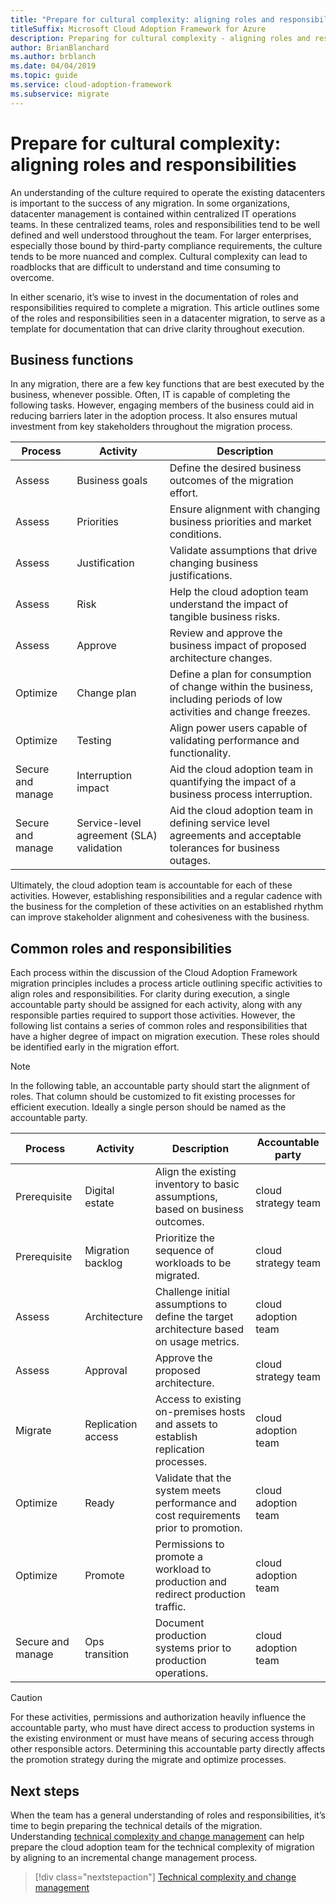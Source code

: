 ```yaml
---
title: "Prepare for cultural complexity: aligning roles and responsibilities"
titleSuffix: Microsoft Cloud Adoption Framework for Azure
description: Preparing for cultural complexity - aligning roles and responsibilities.
author: BrianBlanchard
ms.author: brblanch
ms.date: 04/04/2019
ms.topic: guide
ms.service: cloud-adoption-framework
ms.subservice: migrate
---
```


# Prepare for cultural complexity: aligning roles and responsibilities

An understanding of the culture required to operate the existing datacenters is important to the success of any migration. In some organizations, datacenter management is contained within centralized IT operations teams. In these centralized teams, roles and responsibilities tend to be well defined and well understood throughout the team. For larger enterprises, especially those bound by third-party compliance requirements, the culture tends to be more nuanced and complex. Cultural complexity can lead to roadblocks that are difficult to understand and time consuming to overcome.

In either scenario, it’s wise to invest in the documentation of roles and responsibilities required to complete a migration. This article outlines some of the roles and responsibilities seen in a datacenter migration, to serve as a template for documentation that can drive clarity throughout execution.

## Business functions

In any migration, there are a few key functions that are best executed by the business, whenever possible. Often, IT is capable of completing the following tasks. However, engaging members of the business could aid in reducing barriers later in the adoption process. It also ensures mutual investment from key stakeholders throughout the migration process.

| Process | Activity | Description |
|---------|---------|---------|
| Assess | Business goals | Define the desired business outcomes of the migration effort. |
| Assess | Priorities | Ensure alignment with changing business priorities and market conditions. |
| Assess | Justification | Validate assumptions that drive changing business justifications. |
| Assess | Risk | Help the cloud adoption team understand the impact of tangible business risks. |
| Assess | Approve | Review and approve the business impact of proposed architecture changes. |
| Optimize | Change plan | Define a plan for consumption of change within the business, including periods of low activities and change freezes. |
| Optimize | Testing | Align power users capable of validating performance and functionality. |
| Secure and manage | Interruption impact | Aid the cloud adoption team in quantifying the impact of a business process interruption. |
| Secure and manage | Service-level agreement (SLA) validation | Aid the cloud adoption team in defining service level agreements and acceptable tolerances for business outages. |

Ultimately, the cloud adoption team is accountable for each of these activities. However, establishing responsibilities and a regular cadence with the business for the completion of these activities on an established rhythm can improve stakeholder alignment and cohesiveness with the business.

## Common roles and responsibilities

Each process within the discussion of the Cloud Adoption Framework migration principles includes a process article outlining specific activities to align roles and responsibilities. For clarity during execution, a single accountable party should be assigned for each activity, along with any responsible parties required to support those activities. However, the following list contains a series of common roles and responsibilities that have a higher degree of impact on migration execution. These roles should be identified early in the migration effort.

> [!NOTE]
> In the following table, an accountable party should start the alignment of roles. That column should be customized to fit existing processes for efficient execution. Ideally a single person should be named as the accountable party.

| Process | Activity | Description | Accountable party |
|---------|---------|---------|---------|
| Prerequisite | Digital estate | Align the existing inventory to basic assumptions, based on business outcomes. | cloud strategy team |
| Prerequisite | Migration backlog | Prioritize the sequence of workloads to be migrated. | cloud strategy team |
| Assess | Architecture | Challenge initial assumptions to define the target architecture based on usage metrics. | cloud adoption team |
| Assess | Approval | Approve the proposed architecture. | cloud strategy team |
| Migrate | Replication access | Access to existing on-premises hosts and assets to establish replication processes. | cloud adoption team |
| Optimize | Ready | Validate that the system meets performance and cost requirements prior to promotion. | cloud adoption team |
| Optimize | Promote | Permissions to promote a workload to production and redirect production traffic. | cloud adoption team |
| Secure and manage | Ops transition | Document production systems prior to production operations. | cloud adoption team |

> [!CAUTION]
> For these activities, permissions and authorization heavily influence the accountable party, who must have direct access to production systems in the existing environment or must have means of securing access through other responsible actors. Determining this accountable party directly affects the promotion strategy during the migrate and optimize processes.

## Next steps

When the team has a general understanding of roles and responsibilities, it’s time to begin preparing the technical details of the migration. Understanding [technical complexity and change management](./technical-complexity.md) can help prepare the cloud adoption team for the technical complexity of migration by aligning to an incremental change management process.

> [!div class="nextstepaction"]
> [Technical complexity and change management](./technical-complexity.md)
